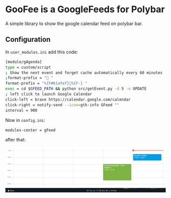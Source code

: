# GooFee is a GoogleFeeds for Polybar

A simple library to show the google calendar feed on polybar bar.

## Configuration

In `user_modules.ini` add this code:

```bash
[module/gAgenda]
type = custom/script
; Show the next event and forget cache automatically every 60 minutes
;format-prefix = " "
format-prefix = "%{F#61afef}%{F-} " 
exec = cd $GFEED_PATH && python src/getEvent.py -d 5 -o UPDATE
; left click to launch Google Calendar
click-left = brave https://calendar.google.com/calendar
click-right = notify-send --icon=gtk-info GFeed ""
interval = 900
```

Now in `config.ini`:

```bash
modules-center = gFeed
```

after that:

![](figures/coffee.png)


